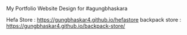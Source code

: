 My Portfolio Website Design
for #agungbhaskara

Hefa Store : https://gungbhaskar4.github.io/hefastore
backpack store : https://gungbhaskar4.github.io/backpack-store/
